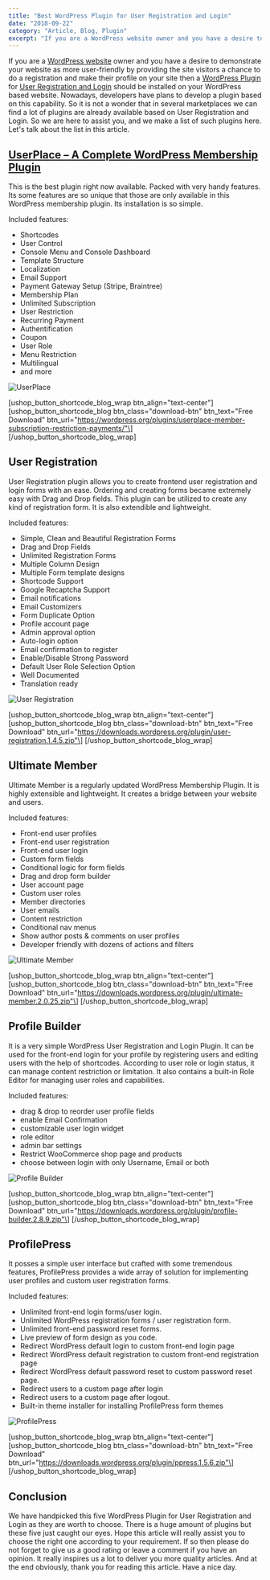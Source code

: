 ```yaml
---
title: "Best WordPress Plugin for User Registration and Login"
date: "2018-09-22"
category: "Article, Blog, Plugin"
excerpt: "If you are a WordPress website owner and you have a desire to demonstrate your website as more user-friendly by providing the site visitors a chance to do a registration and make their profile on your site then a WordPress Plugin for User Registration and Login should be installed on your WordPress based website."
---
```


If you are a [WordPress website](https://userplacedemo.redq.io/) owner and you have a desire to demonstrate your website as more user-friendly by providing the site visitors a chance to do a registration and make their profile on your site then a [WordPress Plugin](https://redq.io/blog/category/plugin/) for [User Registration and Login](https://wordpress.org/plugins/userplace-member-subscription-restriction-payments/) should be installed on your WordPress based website. Nowadays, developers have plans to develop a plugin based on this capability. So it is not a wonder that in several marketplaces we can find a lot of plugins are already available based on User Registration and Login. So we are here to assist you, and we make a list of such plugins here. Let's talk about the list in this article.

## [UserPlace – A Complete WordPress Membership Plugin](https://wordpress.org/plugins/userplace-member-subscription-restriction-payments/)

This is the best plugin right now available. Packed with very handy features. Its some features are so unique that those are only available in this WordPress membership plugin. Its installation is so simple.

Included features:

- Shortcodes
- User Control
- Console Menu and Console Dashboard
- Template Structure
- Localization
- Email Support
- Payment Gateway Setup (Stripe, Braintree)
- Membership Plan
- Unlimited Subscription
- User Restriction
- Recurring Payment
- Authentification
- Coupon
- User Role
- Menu Restriction
- Multilingual
- and more

![UserPlace](/assets/blog/images/Banner.png "UserPlace")

\[ushop_button_shortcode_blog_wrap btn_align="text-center"\] \[ushop_button_shortcode_blog btn_class="download-btn" btn_text="Free Download" btn_url="https://wordpress.org/plugins/userplace-member-subscription-restriction-payments/"\] \[/ushop_button_shortcode_blog_wrap\]

## User Registration

User Registration plugin allows you to create frontend user registration and login forms with an ease. Ordering and creating forms became extremely easy with Drag and Drop fields. This plugin can be utilized to create any kind of registration form. It is also extendible and lightweight.

Included features:

- Simple, Clean and Beautiful Registration Forms
- Drag and Drop Fields
- Unlimited Registration Forms
- Multiple Column Design
- Multiple Form template designs
- Shortcode Support
- Google Recaptcha Support
- Email notifications
- Email Customizers
- Form Duplicate Option
- Profile account page
- Admin approval option
- Auto-login option
- Email confirmation to register
- Enable/Disable Strong Password
- Default User Role Selection Option
- Well Documented
- Translation ready

![User Registration](/assets/blog/images/User-Registration.png "User Registration")

\[ushop_button_shortcode_blog_wrap btn_align="text-center"\] \[ushop_button_shortcode_blog btn_class="download-btn" btn_text="Free Download" btn_url="https://downloads.wordpress.org/plugin/user-registration.1.4.5.zip"\] \[/ushop_button_shortcode_blog_wrap\]

## Ultimate Member

Ultimate Member is a regularly updated WordPress Membership Plugin. It is highly extensible and lightweight. It creates a bridge between your website and users.

Included features:

- Front-end user profiles
- Front-end user registration
- Front-end user login
- Custom form fields
- Conditional logic for form fields
- Drag and drop form builder
- User account page
- Custom user roles
- Member directories
- User emails
- Content restriction
- Conditional nav menus
- Show author posts & comments on user profiles
- Developer friendly with dozens of actions and filters

![Ultimate Member](/assets/blog/images/Ultimate-Member.png "Ultimate Member")

\[ushop_button_shortcode_blog_wrap btn_align="text-center"\] \[ushop_button_shortcode_blog btn_class="download-btn" btn_text="Free Download" btn_url="https://downloads.wordpress.org/plugin/ultimate-member.2.0.25.zip"\] \[/ushop_button_shortcode_blog_wrap\]

## Profile Builder

It is a very simple WordPress User Registration and Login Plugin. It can be used for the front-end login for your profile by registering users and editing users with the help of shortcodes. According to user role or login status, it can manage content restriction or limitation. It also contains a built-in Role Editor for managing user roles and capabilities.

Included features:

- drag & drop to reorder user profile fields
- enable Email Confirmation
- customizable user login widget
- role editor
- admin bar settings
- Restrict WooCommerce shop page and products
- choose between login with only Username, Email or both

![Profile Builder](/assets/blog/images/Profile-Builder.png "Profile Builder")

\[ushop_button_shortcode_blog_wrap btn_align="text-center"\] \[ushop_button_shortcode_blog btn_class="download-btn" btn_text="Free Download" btn_url="https://downloads.wordpress.org/plugin/profile-builder.2.8.9.zip"\] \[/ushop_button_shortcode_blog_wrap\]

## ProfilePress

It posses a simple user interface but crafted with some tremendous features, ProfilePress provides a wide array of solution for implementing user profiles and custom user registration forms.

Included features:

- Unlimited front-end login forms/user login.
- Unlimited WordPress registration forms / user registration form.
- Unlimited front-end password reset forms.
- Live preview of form design as you code.
- Redirect WordPress default login to custom front-end login page
- Redirect WordPress default registration to custom front-end registration page
- Redirect WordPress default password reset to custom password reset page.
- Redirect users to a custom page after login
- Redirect users to a custom page after logout.
- Built-in theme installer for installing ProfilePress form themes

![ProfilePress](/assets/blog/images/ProfilePress.png "ProfilePress")

\[ushop_button_shortcode_blog_wrap btn_align="text-center"\] \[ushop_button_shortcode_blog btn_class="download-btn" btn_text="Free Download" btn_url="https://downloads.wordpress.org/plugin/ppress.1.5.6.zip"\] \[/ushop_button_shortcode_blog_wrap\]

## Conclusion

We have handpicked this five WordPress Plugin for User Registration and Login as they are worth to choose. There is a huge amount of plugins but these five just caught our eyes. Hope this article will really assist you to choose the right one according to your requirement. If so then please do not forget to give us a good rating or leave a comment if you have an opinion. It really inspires us a lot to deliver you more quality articles. And at the end obviously, thank you for reading this article. Have a nice day.
